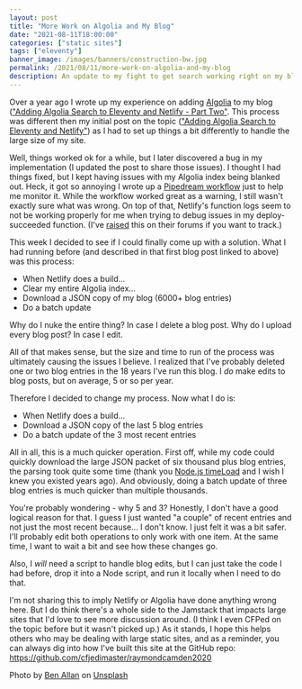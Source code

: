 ```yaml
---
layout: post
title: "More Work on Algolia and My Blog"
date: "2021-08-11T18:00:00"
categories: ["static sites"]
tags: ["eleventy"]
banner_image: /images/banners/construction-bw.jpg
permalink: /2021/08/11/more-work-on-algolia-and-my-blog
description: An update to my fight to get search working right on my blog
---
```


Over a year ago I wrote up my experience on adding [Algolia](https://www.algolia.com) to my blog (["Adding Algolia Search to Eleventy and Netlify - Part Two"](https://www.raymondcamden.com/2020/07/01/adding-algolia-search-to-eleventy-and-netlify-part-two). This process was different then my initial post on the topic (["Adding Algolia Search to Eleventy and Netlify"](https://www.raymondcamden.com/2020/06/24/adding-algolia-search-to-eleventy-and-netlify)) as I had to set up things a bit differently to handle the large size of my site. 

Well, things worked ok for a while, but I later discovered a bug in my implementation (I updated the post to share those issues). I thought I had things fixed, but I kept having issues with my Algolia index being blanked out. Heck, it got so annoying I wrote up a [Pipedream workflow](https://www.raymondcamden.com/2021/06/16/quick-tip-using-pipedream-to-monitor-my-algolia-index) just to help me monitor it. While the workflow worked great as a warning, I still wasn't exactly sure what was wrong. On top of that, Netlify's function logs seem to not be working properly for me when trying to debug issues in my deploy-succeeded function. (I've [raised](https://answers.netlify.com/t/now-available-function-logs-text-filter-time-selection/36774/2?u=cfjedimaster) this on their forums if you want to track.) 

This week I decided to see if I could finally come up with a solution. What I had running before (and described in that first blog post linked to above) was this process:

* When Netlify does a build...
* Clear my entire Algolia index...
* Download a JSON copy of my blog (6000+ blog entries)
* Do a batch update

Why do I nuke the entire thing? In case I delete a blog post. Why do I upload every blog post? In case I edit.

All of that makes sense, but the size and time to run of the process was ultimately causing the issues I believe. I realized that I've probably deleted one or two blog entries in the 18 years I've run this blog. I *do* make edits to blog posts, but on average, 5 or so per year. 

Therefore I decided to change my process. Now what I do is:

* When Netlify does a build...
* Download a JSON copy of the last 5 blog entries
* Do a batch update of the 3 most recent entries

All in all, this is a much quicker operation. First off, while my code could quickly download the large JSON packet of six thousand plus blog entries, the parsing took quite some time (thank you [Node.js timeLoad](https://nodejs.org/api/console.html#console_console_timelog_label_data) and I wish I knew you existed years ago). And obviously, doing a batch update of three blog entries is much quicker than multiple thousands. 

You're probably wondering - why 5 and 3? Honestly, I don't have a good logical reason for that. I guess I just wanted "a couple" of recent entries and not just the most recent because... I don't know. I just felt it was a bit safer. I'll probably edit both operations to only work with one item. At the same time, I want to wait a bit and see how these changes go.

Also, I *will* need a script to handle blog edits, but I can just take the code I had before, drop it into a Node script, and run it locally when I need to do that.

I'm not sharing this to imply Netlify or Algolia have done anything wrong here. But I do think there's a whole side to the Jamstack that impacts large sites that I'd love to see more discussion around. (I think I even CFPed on the topic before but it wasn't picked up.) As it stands, I hope this helps others who may be dealing with large static sites, and as a reminder, you can always dig into how I've built this site at the GitHub repo: <https://github.com/cfjedimaster/raymondcamden2020>

Photo by <a href="https://unsplash.com/@ballonandon?utm_source=unsplash&utm_medium=referral&utm_content=creditCopyText">Ben Allan</a> on <a href="https://unsplash.com/s/photos/construction?utm_source=unsplash&utm_medium=referral&utm_content=creditCopyText">Unsplash</a>
  

